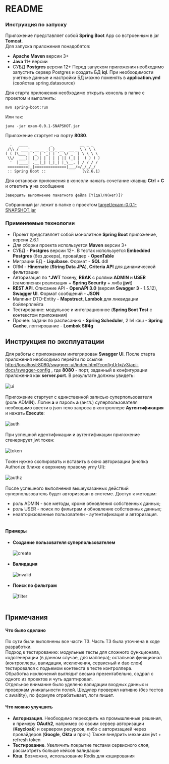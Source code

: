 # README
### Инструкция по запуску
Приложение представляет собой **Spring Boot** App со встроенным в jar **Tomcat**.<br>
Для запуска приложения понадобятся:
* **Apache Maven** версии 3+
* **Java** 11+ версии<br>
* СУБД **Postgres** версии 12+
Перед запуском приложения необходимо запустить сервер Postgres и создать БД **iql**.
При необходимости учетные данные и настройки БД можно поменять в **application.yml** (свойства spring.datasource)<br>

Для старта приложения необходимо открыть консоль в папке с проектом и выполнить:
```
mvn spring-boot:run
```
Или так:
```
java -jar exam-0.0.1-SNAPSHOT.jar
```
Приложение стартует на порту **8080**. <br>
```
  .   ____          _            __ _ _
 /\\ / ___'_ __ _ _(_)_ __  __ _ \ \ \ \
( ( )\___ | '_ | '_| | '_ \/ _` | \ \ \ \
 \\/  ___)| |_)| | | | | || (_| |  ) ) ) )
  '  |____| .__|_| |_|_| |_\__, | / / / /
 =========|_|==============|___/=/_/_/_/
 :: Spring Boot ::                (v2.6.1)
```
Для остановки приложения в консоли нажать сочетание клавиш **Ctrl + C** и ответить **y** на сообщение<br>
```
Завершить выполнение пакетного файла [Y(да)/N(нет)]?
```
Собраннный jar лежит в папке с проектом [target/exam-0.0.1-SNAPSHOT.jar](target/exam-0.0.1-SNAPSHOT.jar)<br>

### Применяемые технологии
* Проект представляет собой монолитное **Spring Boot** приложение, версия 2.6.1
* Для сборки проекта используется **Maven** версии 3+
* СУБД - **Postgres** версии 12+. В тестах используется **Embedded Postgres** (без докера), провайдер - **OpenTable**
* Миграции БД - **Liquibase**. Формат - **SQL** ddl
* ORM - **Hinernate** (**String Data JPA**), **Criteria API** для динамической фильтрации
* Авторизация по ***JWT** токену, **RBAK** с ролями **ADMIN** и **USER** (самописная реализация + **Spring Security** + либа **jjwt**)
* **REST API**. Описание API - **OpenAPI 3.0** (версия **Swagger 3** - 1.5.12), **Swagger UI**. Формат сообщений - **JSON**
* Маппинг DTO-Entity - **Mapstruct**, **Lombok** для ликвидации бойлерплейта
* Тестирование: модульное и интеграционное (**Spring Boot Test** с контекстом приложения)
* Прочее: задачи по расписанию - **Spring Scheduler**, 2 lvl кэш - **Spring Cache**, логгирование - **Lombok Slf4g**

## Инструкция по эксплуатации
Для работы с приложением интегрирован **Swagger UI**. После старта приложения необходимо перейти
по ссылке [http://localhost:8080/swagger-ui/index.html?configUrl=/v3/api-docs/swagger-config](http://localhost:8080/swagger-ui/index.html?configUrl=/v3/api-docs/swagger-config)
, где **8080** - порт, заданный в конфигурации приложения как **server.port**. В результате должны увидеть: <br><br>
![ui](screenshots/ui.png) <br><br>
Приложение стартует с единственной записью суперпользователя (роль ADMIN). Логин **a** и пароль **a** (англ.) суперпользователя
необходимо ввести в json тело запроса в контроллере **Аутентификация** и нажать **Execute**:<br><br>
![auth](screenshots/auth.png) <br><br>
При успешной идентификации и аутентификации приложение сгенерирует jwt токен:<br><br>
![token](screenshots/token.png) <br><br>
Токен нужно скопировать и вставить в окно авторизации (кнопка Authorize ближе к верхнему правому углу UI):<br><br>
![authz](screenshots/authz.png) <br><br>
После успешного выполнения вышеуказанных действий суперпользователь будет авторизован в системе.
Доступ к методам:
* роль ADMIN - все методы, кроме обновления собственных данных;
* роль USER - поиск по фильтрам и обновление собственных данных;
* неавторизованные пользователи - аутентификация и авторизация.<br><br>
#### Примеры
* **Cоздание пользователя суперпользователем**<br><br>
 ![create](screenshots/create.png) <br><br>
 * **Валидация**<br><br>
  ![invalid](screenshots/invalid.png) <br><br> 
 * **Поиск по фильтрам**<br><br>
  ![filter](screenshots/filter.png) <br><br>
 
## Примечания
#### Что было сделано
По сути были выполнены все части ТЗ. Часть ТЗ была уточнена в ходе разработки.<br>
Подход к тестированию: модульные тесты для сложного функционала, кодогенерации (в данном случае, для маппера); остальной
функционал (контроллеры, валидация, исключения, сервисный и dao слои) тестировался с подъемом контекста в тесте контроллера.<br>
Обработка исключений выглядит весьма презентабельно, содрал с одного из проектов и чуть адаптировал.<br>
Отдельное внимание было уделено валидации входных данных и проверкам уникальности полей.
Шедулер проверял нативно (без тестов с awaitity), по формуле отрабатывает, логи пишет.
#### Что можно улучшить
* **Авторизация**. Необходимо переходить на промышленные решения, к примеру **OAuth2**, например со своим сервер авторизации (**Keycloak**)
и сервером ресурсов, либо с авторизацией через провайдеров (**Google**, **Okta** и проч.) Также внедрить механизм jwt + refresh token
* **Тестирование**. Увеличить покрытие тестами сервисного слоя, рассмотреть больше кейсов валидации
* **Кэш**. Возможно, использование Redis для кэширования
